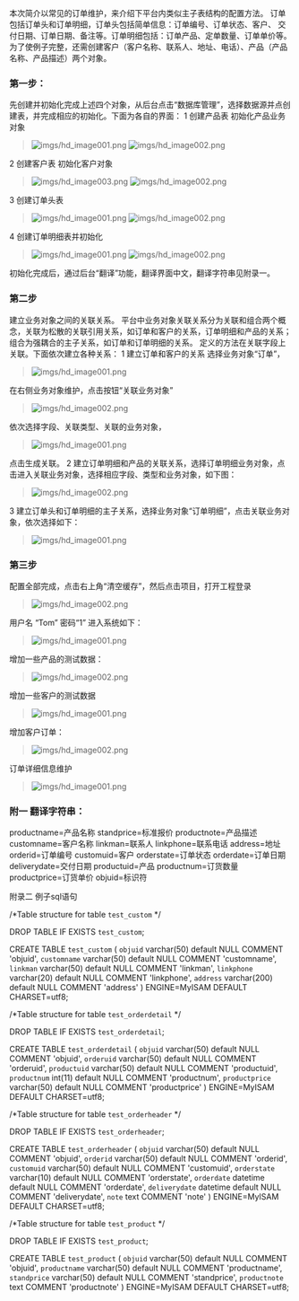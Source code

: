 本次简介以常见的订单维护，来介绍下平台内类似主子表结构的配置方法。
订单包括订单头和订单明细，订单头包括简单信息：订单编号、订单状态、客户、 交付日期、订单日期、备注等。订单明细包括：订单产品、定单数量、订单单价等。 
	为了使例子完整，还需创建客户（客户名称、联系人、地址、电话）、产品（产品名称、产品描述）两个对象。
### 第一步： ###
先创建并初始化完成上述四个对象，从后台点击“数据库管理”，选择数据源并点创建表，并完成相应的初始化。下面为各自的界面：
1 创建产品表 初始化产品业务对象
> ![imgs/hd_image001.png](imgs/hd_image001.png)
> ![imgs/hd_image002.png](imgs/hd_image002.jpg)

2 创建客户表 初始化客户对象
> ![imgs/hd_image003.png](imgs/hd_image003.png)
> ![imgs/hd_image002.png](imgs/hd_image004.jpg)

3 创建订单头表
> ![imgs/hd_image001.png](imgs/hd_image005.png)
> ![imgs/hd_image002.png](imgs/hd_image006.jpg)

4 创建订单明细表并初始化
> ![imgs/hd_image001.png](imgs/hd_image007.png)
> ![imgs/hd_image002.png](imgs/hd_image008.jpg)

初始化完成后，通过后台“翻译”功能，翻译界面中文，翻译字符串见附录一。

### 第二步 ###
建立业务对象之间的关联关系。
平台中业务对象关联关系分为关联和组合两个概念，关联为松散的关联引用关系，如订单和客户的关系，订单明细和产品的关系；组合为强耦合的主子关系，如订单和订单明细的关系。
定义的方法在关联字段上关联。下面依次建立各种关系：
1 建立订单和客户的关系
选择业务对象“订单”，
> ![imgs/hd_image001.png](imgs/hd_image009.png)

在右侧业务对象维护，点击按钮“关联业务对象”
> ![imgs/hd_image002.png](imgs/hd_image010.jpg)

依次选择字段、关联类型、关联的业务对象，
> ![imgs/hd_image001.png](imgs/hd_image011.png)

点击生成关联。
2 建立订单明细和产品的关联关系，选择订单明细业务对象，点击进入关联业务对象，选择相应字段、类型和业务对象，如下图：
> ![imgs/hd_image002.png](imgs/hd_image012.jpg)

3 建立订单头和订单明细的主子关系，选择业务对象“订单明细”，点击关联业务对象，依次选择如下：
> ![imgs/hd_image001.png](imgs/hd_image013.png)



### 第三步 ###
配置全部完成，点击右上角“清空缓存”，然后点击项目，打开工程登录
> ![imgs/hd_image002.png](imgs/hd_image014.jpg)

用户名 “Tom” 密码“1”
进入系统如下：
> ![imgs/hd_image001.png](imgs/hd_image015.png)

增加一些产品的测试数据：
> ![imgs/hd_image002.png](imgs/hd_image016.jpg)

增加一些客户的测试数据
> ![imgs/hd_image001.png](imgs/hd_image017.png)

增加客户订单：
> ![imgs/hd_image002.png](imgs/hd_image018.jpg)

订单详细信息维护
> ![imgs/hd_image001.png](imgs/hd_image019.png)








### 附一  翻译字符串： ###

productname=产品名称
standprice=标准报价
productnote=产品描述
customname=客户名称
linkman=联系人
linkphone=联系电话
address=地址
orderid=订单编号
customuid=客户
orderstate=订单状态
orderdate=订单日期
deliverydate=交付日期
productuid=产品
productnum=订货数量
productprice=订货单价
objuid=标识符

 
附录二  例子sql语句

/*Table structure for table `test_custom` */

DROP TABLE IF EXISTS `test_custom`;

CREATE TABLE `test_custom` (
  `objuid` varchar(50) default NULL COMMENT 'objuid',
  `customname` varchar(50) default NULL COMMENT 'customname',
  `linkman` varchar(50) default NULL COMMENT 'linkman',
  `linkphone` varchar(20) default NULL COMMENT 'linkphone',
  `address` varchar(200) default NULL COMMENT 'address'
) ENGINE=MyISAM DEFAULT CHARSET=utf8;

/*Table structure for table `test_orderdetail` */

DROP TABLE IF EXISTS `test_orderdetail`;

CREATE TABLE `test_orderdetail` (
  `objuid` varchar(50) default NULL COMMENT 'objuid',
  `orderuid` varchar(50) default NULL COMMENT 'orderuid',
  `productuid` varchar(50) default NULL COMMENT 'productuid',
  `productnum` int(11) default NULL COMMENT 'productnum',
  `productprice` varchar(50) default NULL COMMENT 'productprice'
) ENGINE=MyISAM DEFAULT CHARSET=utf8;

/*Table structure for table `test_orderheader` */

DROP TABLE IF EXISTS `test_orderheader`;

CREATE TABLE `test_orderheader` (
  `objuid` varchar(50) default NULL COMMENT 'objuid',
  `orderid` varchar(50) default NULL COMMENT 'orderid',
  `customuid` varchar(50) default NULL COMMENT 'customuid',
  `orderstate` varchar(10) default NULL COMMENT 'orderstate',
  `orderdate` datetime default NULL COMMENT 'orderdate',
  `deliverydate` datetime default NULL COMMENT 'deliverydate',
  `note` text COMMENT 'note'
) ENGINE=MyISAM DEFAULT CHARSET=utf8;

/*Table structure for table `test_product` */

DROP TABLE IF EXISTS `test_product`;

CREATE TABLE `test_product` (
  `objuid` varchar(50) default NULL COMMENT 'objuid',
  `productname` varchar(50) default NULL COMMENT 'productname',
  `standprice` varchar(50) default NULL COMMENT 'standprice',
  `productnote` text COMMENT 'productnote'
) ENGINE=MyISAM DEFAULT CHARSET=utf8;
